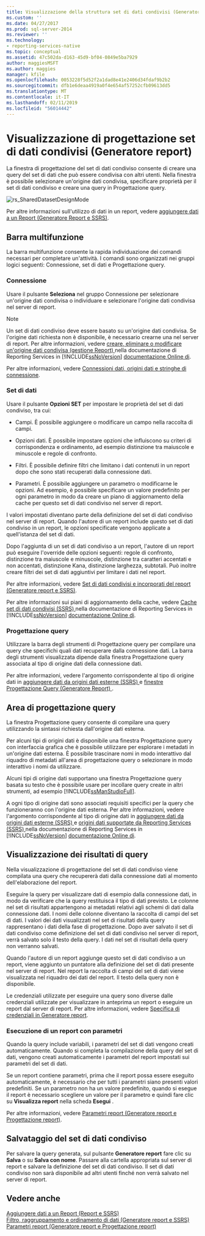 ```yaml
---
title: Visualizzazione della struttura set di dati condivisi (Generatore report) | Microsoft Docs
ms.custom: ''
ms.date: 04/27/2017
ms.prod: sql-server-2014
ms.reviewer: ''
ms.technology:
- reporting-services-native
ms.topic: conceptual
ms.assetid: 47c502da-d163-45d9-bf04-0849e5ba7929
author: maggiesMSFT
ms.author: maggies
manager: kfile
ms.openlocfilehash: 0053228f5d52f2a1dad8e41e2406d34fdaf9b2b2
ms.sourcegitcommit: dfb1e6deaa4919a0f4e654af57252cfb09613dd5
ms.translationtype: MT
ms.contentlocale: it-IT
ms.lasthandoff: 02/11/2019
ms.locfileid: "56014442"
---
```

# <a name="shared-dataset-design-view-report-builder"></a>Visualizzazione di progettazione set di dati condivisi (Generatore report)
  La finestra di progettazione del set di dati condiviso consente di creare una query del set di dati che può essere condivisa con altri utenti. Nella finestra è possibile selezionare un'origine dati condivisa, specificare proprietà per il set di dati condiviso e creare una query in Progettazione query.  
  
 ![rs_SharedDatasetDesignMode](../media/rs-shareddatasetdesignmode.gif "rs_SharedDatasetDesignMode")  
  
 Per altre informazioni sull'utilizzo di dati in un report, vedere [aggiungere dati a un Report &#40;Generatore Report e SSRS&#41;](../report-data/report-datasets-ssrs.md).  
  
##  <a name="Ribbon"></a> Barra multifunzione  
 La barra multifunzione consente la rapida individuazione dei comandi necessari per completare un'attività. I comandi sono organizzati nei gruppi logici seguenti: Connessione, set di dati e Progettazione query.  
  
### <a name="connection"></a>Connessione  
 Usare il pulsante **Seleziona** nel gruppo Connessione per selezionare un'origine dati condivisa o individuare e selezionare l'origine dati condivisa nel server di report.  
  
> [!NOTE]  
>  Un set di dati condiviso deve essere basato su un'origine dati condivisa. Se l'origine dati richiesta non è disponibile, è necessario crearne una nel server di report. Per altre informazioni, vedere [creare, eliminare o modificare un'origine dati condivisa &#40;gestione Report&#41; ](../create-delete-or-modify-a-shared-data-source-report-manager.md) nella documentazione di Reporting Services in [!INCLUDE[ssNoVersion](../../../includes/ssnoversion-md.md)] [documentazione Online di](https://go.microsoft.com/fwlink/?linkid=121312).  
  
 Per altre informazioni, vedere [Connessioni dati, origini dati e stringhe di connessione](../data-connections-data-sources-and-connection-strings-in-report-builder.md).  
  
### <a name="dataset"></a>Set di dati  
 Usare il pulsante **Opzioni SET** per impostare le proprietà del set di dati condiviso, tra cui:  
  
-   Campi. È possibile aggiungere o modificare un campo nella raccolta di campi.  
  
-   Opzioni dati. È possibile impostare opzioni che influiscono su criteri di corrispondenza e ordinamento, ad esempio distinzione tra maiuscole e minuscole e regole di confronto.  
  
-   Filtri. È possibile definire filtri che limitano i dati contenuti in un report dopo che sono stati recuperati dalla connessione dati.  
  
-   Parametri. È possibile aggiungere un parametro o modificarne le opzioni. Ad esempio, è possibile specificare un valore predefinito per ogni parametro in modo da creare un piano di aggiornamento della cache per questo set di dati condiviso nel server di report.  
  
 I valori impostati diventano parte della definizione del set di dati condiviso nel server di report. Quando l'autore di un report include questo set di dati condiviso in un report, le opzioni specificate vengono applicate a quell'istanza del set di dati.  
  
 Dopo l'aggiunta di un set di dati condiviso a un report, l'autore di un report può eseguire l'override delle opzioni seguenti: regole di confronto, distinzione tra maiuscole e minuscole, distinzione tra caratteri accentati e non accentati, distinzione Kana, distinzione larghezza, subtotali. Può inoltre creare filtri dei set di dati aggiuntivi per limitare i dati nel report.  
  
 Per altre informazioni, vedere [Set di dati condivisi e incorporati del report &#40;Generatore report e SSRS&#41;](../report-data/report-embedded-datasets-and-shared-datasets-report-builder-and-ssrs.md).  
  
 Per altre informazioni sui piani di aggiornamento della cache, vedere [Cache set di dati condivisi &#40;SSRS&#41; ](../report-server/cache-shared-datasets-ssrs.md) nella documentazione di Reporting Services in [!INCLUDE[ssNoVersion](../../../includes/ssnoversion-md.md)] [documentazione Online di](https://go.microsoft.com/fwlink/?linkid=121312).  
  
### <a name="query-designer"></a>Progettazione query  
 Utilizzare la barra degli strumenti di Progettazione query per compilare una query che specifichi quali dati recuperare dalla connessione dati. La barra degli strumenti visualizzata dipende dalla finestra Progettazione query associata al tipo di origine dati della connessione dati.  
  
 Per altre informazioni, vedere l'argomento corrispondente al tipo di origine dati in [aggiungere dati da origini dati esterne &#40;SSRS&#41; ](../report-data/add-data-from-external-data-sources-ssrs.md) e [finestre Progettazione Query &#40;Generatore Report&#41; ](../query-designers-report-builder.md) .  
  

  
##  <a name="DesignSurface"></a> Area di progettazione query  
 La finestra Progettazione query consente di compilare una query utilizzando la sintassi richiesta dall'origine dati esterna.  
  
 Per alcuni tipi di origini dati è disponibile una finestra Progettazione query con interfaccia grafica che è possibile utilizzare per esplorare i metadati in un'origine dati esterna. È possibile trascinare nomi in modo interattivo dal riquadro di metadati all'area di progettazione query o selezionare in modo interattivo i nomi da utilizzare.  
  
 Alcuni tipi di origine dati supportano una finestra Progettazione query basata su testo che è possibile usare per incollare query create in altri strumenti, ad esempio [!INCLUDE[ssManStudioFull](../../includes/ssmanstudiofull-md.md)].  
  
 A ogni tipo di origine dati sono associati requisiti specifici per la query che funzioneranno con l'origine dati esterna. Per altre informazioni, vedere l'argomento corrispondente al tipo di origine dati in [aggiungere dati da origini dati esterne &#40;SSRS&#41; ](../report-data/add-data-from-external-data-sources-ssrs.md) e [origini dati supportate da Reporting Services &#40;SSRS&#41; ](../create-deploy-and-manage-mobile-and-paginated-reports.md) nella documentazione di Reporting Services in [!INCLUDE[ssNoVersion](../../../includes/ssnoversion-md.md)] [documentazione Online di](https://go.microsoft.com/fwlink/?linkid=121312).  
  

  
##  <a name="Results"></a> Visualizzazione dei risultati di query  
 Nella visualizzazione di progettazione del set di dati condiviso viene compilata una query che recupererà dati dalla connessione dati al momento dell'elaborazione del report.  
  
 Eseguire la query per visualizzare dati di esempio dalla connessione dati, in modo da verificare che la query restituisca il tipo di dati previsto. Le colonne nel set di risultati appartengono ai metadati relativi agli schemi di dati dalla connessione dati. I nomi delle colonne diventano la raccolta di campi del set di dati. I valori dei dati visualizzati nel set di risultati della query rappresentano i dati della fase di progettazione. Dopo aver salvato il set di dati condiviso come definizione del set di dati condiviso nel server di report, verrà salvato solo il testo della query. I dati nel set di risultati della query non verranno salvati.  
  
 Quando l'autore di un report aggiunge questo set di dati condiviso a un report, viene aggiunto un puntatore alla definizione del set di dati presente nel server di report. Nel report la raccolta di campi del set di dati viene visualizzata nel riquadro dei dati del report. Il testo della query non è disponibile.  
  
 Le credenziali utilizzate per eseguire una query sono diverse dalle credenziali utilizzate per visualizzare in anteprima un report o eseguire un report dal server di report. Per altre informazioni, vedere [Specifica di credenziali in Generatore report](../specify-credentials-in-report-builder.md).  
  
### <a name="running-a-report-with-parameters"></a>Esecuzione di un report con parametri  
 Quando la query include variabili, i parametri del set di dati vengono creati automaticamente. Quando si completa la compilazione della query del set di dati, vengono creati automaticamente i parametri del report impostati sui parametri del set di dati.  
  
 Se un report contiene parametri, prima che il report possa essere eseguito automaticamente, è necessario che per tutti i parametri siano presenti valori predefiniti. Se un parametro non ha un valore predefinito, quando si esegue il report è necessario scegliere un valore per il parametro e quindi fare clic su **Visualizza report** nella scheda **Esegui** .  
  
 Per altre informazioni, vedere [Parametri report &#40;Generatore report e Progettazione report&#41;](../report-design/report-parameters-report-builder-and-report-designer.md).  
  

  
##  <a name="Save"></a> Salvataggio del set di dati condiviso  
 Per salvare la query generata, sul pulsante **Generatore report** fare clic su **Salva** o su **Salva con nome**. Passare alla cartella appropriata sul server di report e salvare la definizione del set di dati condiviso. Il set di dati condiviso non sarà disponibile ad altri utenti finché non verrà salvato nel server di report.  
  

  
## <a name="see-also"></a>Vedere anche  
 [Aggiungere dati a un Report &#40;Report e SSRS&#41;](../report-data/report-datasets-ssrs.md)   
 [Filtro, raggruppamento e ordinamento di dati &#40;Generatore report e SSRS&#41;](../report-design/filter-group-and-sort-data-report-builder-and-ssrs.md)   
 [Parametri report &#40;Generatore report e Progettazione report&#41;](../report-design/report-parameters-report-builder-and-report-designer.md)  
  
  
